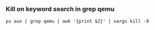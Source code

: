 
### Kill on keyword search in grep qemu

```
ps aux | grep qemu | awk '{print $2}' | xargs kill -9
```
